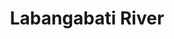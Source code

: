 ---
title: "Labangabati River"
title_bn: "লবঙ্গবতী নদী, সাতক্ষীরা"
description: "This river originates from Kholpetua river of Satkhira Sadar Upazilla. It fall into Ichamati River through Alipur Union, Bhomra Union, border area of Debhata-Satkhira Sadar and Kamarpur Union. Its length is 45 km, width 10 meters."
---
